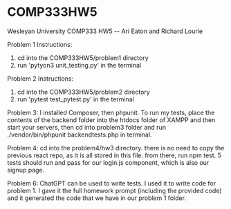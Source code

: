 # COMP333HW5

Wesleyan University COMP333 HW5 -- Ari Eaton and Richard Lourie

Problem 1 Instructions:

1. cd into the COMP333HW5/problem1 directory
2. run 'pytyon3 unit_testing.py' in the terminal

Problem 2 Instructions:

1. cd into the COMP333HW5/problem2 directory
2. run 'pytest test_pytest.py' in the terminal

Problem 3:
I installed Composer, then phpunit. To run my tests, place the contents of the backend folder into the htdocs folder of XAMPP and then start your servers, then cd into problem3 folder and run ./vendor/bin/phpunit backendtests.php in terminal.

Problem 4:
cd into the problem4/hw3 directory. there is no need to copy the previous react repo, as it is all stored in this file. from there, run npm test. 5 tests should run and pass for our login.js component, which is also our signup page.

Problem 6:
ChatGPT can be used to write tests. I used it to write code for problem 1. I gave it the full homework prompt (including the provided code) and it generated the code that we have in our problem 1 folder.
